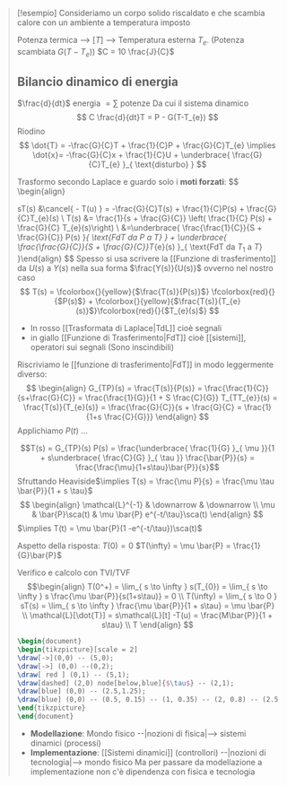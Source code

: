 >[!esempio]
>Consideriamo un corpo solido riscaldato e che scambia calore con un ambiente a temperatura imposto
>
> Potenza termica --> [$T$] -->  Temperatura esterna $T_e$. (Potenza scambiata $G(T-T_e)$)
> $C = 10 \frac{J}{C}$
> 
>  ## Bilancio dinamico di energia
>  $\frac{d}{dt}$ energia $= \sum$ potenze
>   Da cui il sistema dinamico
>   $$
> C \frac{d}{dt}T  = P - G(T-T_{e})
>$$
>Riodino
> $$
> \dot{T} = -\frac{G}{C}T + \frac{1}{C}P + \frac{G}{C}T_{e} \implies \dot{x}= -\frac{G}{C}x + \frac{1}{C}U + \underbrace{ \frac{G}{C}T_{e} }_{ \text{disturbo} }
>$$
>
>Trasformo secondo Laplace e guardo solo i **moti forzati**:
> $$
> \begin{align}
>
> sT(s) &\cancel{ - T(u) } = -\frac{G}{C}T(s) + \frac{1}{C}P(s) + \frac{G}{C}T_{e}(s) \\
>T(s) &= \frac{1}{s + \frac{G}{C}} \left( \frac{1}{C} P(s) + \frac{G}{C} T_{e}(s)\right) \\
>&=\underbrace{ \frac{\frac{1}{C}}{S + \frac{G}{C}} P(s) }_{ \text{FdT da $P$ a $T$} } + \underbrace{ \frac{\frac{G}{C}}{S + \frac{G}{C}}T_{e}(s) }_{ \text{FdT da $T_{1}$ a $T$} }\end{align}
>$$
>Spesso si usa scrivere la [[Funzione di trasferimento]] da $U(s)$ a $Y(s)$ nella sua forma $\frac{Y(s)}{U(s)}$ ovverno nel nostro caso
> $$
> T(s) = \fcolorbox{}{yellow}{$\frac{T(s)}{P(s)}$} \fcolorbox{red}{}{$P(s)$} + \fcolorbox{}{yellow}{$\frac{T(s)}{T_{e}(s)}$}\fcolorbox{red}{}{$T_{e}(s)$}
>$$
>- In rosso [[Trasformata di Laplace|TdL]] cioè segnali
> - in giallo [[Funzione di Trasferimento|FdT]] cioè [[sistemi]], operatori sui segnali (Sono inscindibili)
>
>
>Riscriviamo le [[funzione di trasferimento|FdT]] in modo leggermente diverso:
> $$
> \begin{align}
>G_{TP}(s) = \frac{T(s)}{P(s)} = \frac{\frac{1}{C}}{s+\frac{G}{C}} = \frac{\frac{1}{G}}{1 + S \frac{C}{G}}
>T_{TT_{e}}(s) = \frac{T(s)}{T_{e}(s)} = \frac{\frac{G}{C}}{s + \frac{G}{C} = \frac{1}{1+s \frac{C}{G}}} 
>\end{align}
>$$
>Applichiamo $P(t)$ ...
>
>$$T(s) = G_{TP}(s) P(s) = \frac{\underbrace{ \frac{1}{G} }_{ \mu }}{1 + s\underbrace{ \frac{C}{G} }_{ \tau }} \frac{\bar{P}}{s} = \frac{\frac{\mu}{1+s\tau}\bar{P}}{s}$$
>Sfruttando Heaviside$\implies T(s) = \frac{\mu P}{s} = \frac{\mu \tau \bar{P}}{1 + s \tau}$ 
> $$
> \begin{align}
> \mathcal{L}^{-1} & \downarrow & \downarrow \\
> \mu  & \bar{P}\sca(t) & \mu \bar{P} e^{-t/\tau}\sca(t)
>\end{align}
>$$
>$\implies T(t) = \mu \bar{P}(1 -e^{-t/\tau})\sca(t)$
>
>Aspetto della risposta:
>$T(0)=0$
>$T(\infty) = \mu \bar{P} = \frac{1}{G}\bar{P}$
>
>Verifico e calcolo con TVI/TVF
> $$\begin{align}
>T(0^+) = \lim_{ s \to \infty } s(T_{0}) = \lim_{ s \to \infty } s \frac{\mu \bar{P}}{s(1+s\tau)} = 0 \\
>T(\infty) = \lim_{ s \to 0 } sT(s) = \lim_{ s \to \infty } \frac{\mu \bar{P}}{1 + s\tau} = \mu \bar{P} \\
> \mathcal{L}[\dot{T}] = s\mathcal{L}[t] -T(u) = \frac{M\bar{P}}{1 + s\tau}  \\
>T
>\end{align}
>$$
>
> ```tikz
>\begin{document}
>\begin{tikzpicture}[scale = 2]
>\draw[->](0,0) -- (5,0);
>\draw[->] (0,0) --(0,2);
>\draw[ red ] (0,1) -- (5,1);
>\draw[dashed] (2,0) node[below,blue]{$\tau$} -- (2,1);
>\draw[blue] (0,0) -- (2.5,1.25);
>\draw[blue] (0,0) -- (0.5, 0.15) -- (1, 0.35) -- (2, 0.8) -- (2.5,0.9) -- (3.5, 1) -- (4,1);
>\end{tikzpicture}
>\end{document}
>```
>
>- **Modellazione**: Mondo fisico --|nozioni di fisica|--> sistemi dinamici (processi)
>- **Implementazione**: [[Sistemi dinamici]] (controllori) --|nozioni di tecnologia|--> mondo fisico
>  Ma per passare da modellazione a implementazione non c'è dipendenza con fisica e tecnologia


>  
>  
